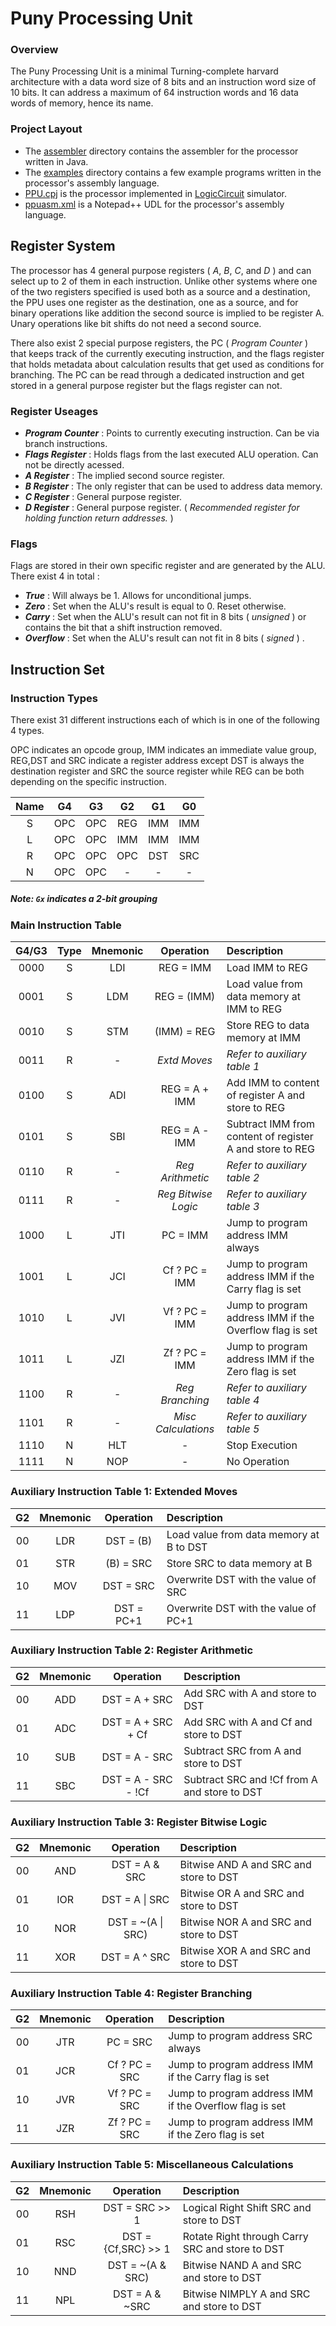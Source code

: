 # Puny Processing Unit

### Overview

The Puny Processing Unit is a minimal Turning-complete harvard architecture with a data word size of 8 bits and an instruction word size of 10 bits. It can address a maximum of 64 instruction words and 16 data words of memory, hence its name.

### Project Layout

- The [assembler](assembler) directory contains the assembler for the processor written in Java.
- The [examples](examples) directory contains a few example programs written in the processor's assembly language.
- [PPU.cpj](PPU.cpj) is the processor implemented in [LogicCircuit](https://www.logiccircuit.org/) simulator.
- [ppuasm.xml](ppuasm.xml) is a Notepad++ UDL for the processor's assembly language.

## Register System

The processor has 4 general purpose registers ( *A*, *B*, *C*, and *D* ) and can select up to 2 of them in each instruction. Unlike other systems where one of the two registers specified is used both as a source and a destination, the PPU uses one register as the destination, one as a source, and for binary operations like addition the second source is implied to be register A. Unary operations like bit shifts do not need a second source.  
  
There also exist 2 special purpose registers, the PC ( *Program Counter* )  that keeps track of the currently executing instruction, and the flags register that holds metadata about calculation results that get used as conditions for branching. The PC can be read through a dedicated instruction and get stored in a general purpose register but the flags register can not.

### Register Useages

- ***Program Counter*** : Points to currently executing instruction. Can be via branch instructions.
- ***Flags Register*** : Holds flags from the last executed ALU operation. Can not be directly acessed.
- ***A Register*** : The implied second source register.
- ***B Register*** : The only register that can be used to address data memory.
- ***C Register*** : General purpose register.
- ***D Register*** : General purpose register. ( *Recommended register for holding function return addresses.* )

### Flags

Flags are stored in their own specific register and are generated by the ALU. There exist 4 in total :
- ***True*** : Will always be 1. Allows for unconditional jumps.
- ***Zero*** : Set when the ALU's result is equal to 0. Reset otherwise.
- ***Carry*** : Set when the ALU's result can not fit in 8 bits ( *unsigned* ) or contains the bit that a shift instruction removed.
- ***Overflow*** : Set when the ALU's result can not fit in 8 bits ( *signed* ) .

## Instruction Set

### Instruction Types

There exist 31 different instructions each of which is in one of the following 4 types.

OPC indicates an opcode group, IMM indicates an immediate value group, REG,DST and SRC indicate a register address except DST is always the destination register and SRC the source register while REG can be both depending on the specific instruction. 

| Name  | G4 | G3 | G2 | G1 | G0 |
| :-: | :-: | :-: | :-: | :-: | :-: |
| S | OPC | OPC | REG | IMM | IMM |
| L | OPC | OPC | IMM | IMM | IMM |
| R | OPC | OPC | OPC | DST | SRC |
| N | OPC | OPC |  -  |  -  |  -  |
##### *Note*: `Gx` indicates a 2-bit grouping

### Main Instruction Table

| G4/G3 | Type | Mnemonic | Operation | Description |
| :-: | :-: | :-: | :-: | :- |
| 0000 | S | LDI | REG = IMM | Load IMM to REG |
| 0001 | S | LDM | REG = (IMM) | Load value from data memory at IMM to REG |
| 0010 | S | STM | (IMM) = REG | Store REG to data memory at IMM |
| 0011 | R | - | *Extd Moves* | *Refer to auxiliary table 1* |
| 0100 | S | ADI | REG = A + IMM | Add IMM to content of register A and store to REG |
| 0101 | S | SBI | REG = A - IMM | Subtract IMM from content of register A and store to REG |
| 0110 | R | - | *Reg Arithmetic* | *Refer to auxiliary table 2* |
| 0111 | R | - | *Reg Bitwise Logic* | *Refer to auxiliary table 3* |
| 1000 | L | JTI | PC = IMM | Jump to program address IMM always |
| 1001 | L | JCI | Cf ? PC = IMM | Jump to program address IMM if the Carry flag is set |
| 1010 | L | JVI | Vf ? PC = IMM | Jump to program address IMM if the Overflow flag is set |
| 1011 | L | JZI | Zf ? PC = IMM | Jump to program address IMM if the Zero flag is set |
| 1100 | R | - | *Reg Branching* | *Refer to auxiliary table 4* |
| 1101 | R | - | *Misc Calculations* | *Refer to auxiliary table 5* |
| 1110 | N | HLT | - | Stop Execution |
| 1111 | N | NOP | - | No Operation |

### Auxiliary Instruction Table 1: Extended Moves

| G2 | Mnemonic | Operation | Description |
| :-: | :-: | :-: | :- |
| 00 | LDR | DST = (B) | Load value from data memory at B to DST |
| 01 | STR | (B) = SRC | Store SRC to data memory at B |
| 10 | MOV | DST = SRC | Overwrite DST with the value of SRC |
| 11 | LDP | DST = PC+1 | Overwrite DST with the value of PC+1 |

### Auxiliary Instruction Table 2: Register Arithmetic

| G2 | Mnemonic | Operation | Description |
| :-: | :-: | :-: | :- |
| 00 | ADD | DST = A + SRC | Add SRC with A and store to DST |
| 01 | ADC | DST = A + SRC + Cf | Add SRC with A and Cf and store to DST |
| 10 | SUB | DST = A - SRC | Subtract SRC from A and store to DST |
| 11 | SBC | DST = A - SRC - !Cf | Subtract SRC and !Cf from A and store to DST |

### Auxiliary Instruction Table 3: Register Bitwise Logic

| G2 | Mnemonic | Operation | Description |
| :-: | :-: | :-: | :- |
| 00 | AND | DST = A & SRC | Bitwise AND A and SRC and store to DST |
| 01 | IOR | DST = A \| SRC | Bitwise OR A and SRC and store to DST |
| 10 | NOR | DST = ~(A \| SRC) | Bitwise NOR A and SRC and store to DST |
| 11 | XOR | DST = A ^ SRC | Bitwise XOR A and SRC and store to DST |

### Auxiliary Instruction Table 4: Register Branching

| G2 | Mnemonic | Operation | Description |
| :-: | :-: | :-: | :- |
| 00 | JTR | PC = SRC | Jump to program address SRC always |
| 01 | JCR | Cf ? PC = SRC | Jump to program address IMM if the Carry flag is set |
| 10 | JVR | Vf ? PC = SRC | Jump to program address IMM if the Overflow flag is set |
| 11 | JZR | Zf ? PC = SRC | Jump to program address IMM if the Zero flag is set |

### Auxiliary Instruction Table 5: Miscellaneous Calculations

| G2 | Mnemonic | Operation | Description |
| :-: | :-: | :-: | :- |
| 00 | RSH | DST = SRC >> 1 | Logical Right Shift SRC and store to DST |
| 01 | RSC | DST = {Cf,SRC} >> 1 | Rotate Right through Carry SRC and store to DST |
| 10 | NND | DST = ~(A & SRC) | Bitwise NAND A and SRC and store to DST |
| 11 | NPL | DST = A & ~SRC | Bitwise NIMPLY A and SRC and store to DST |
